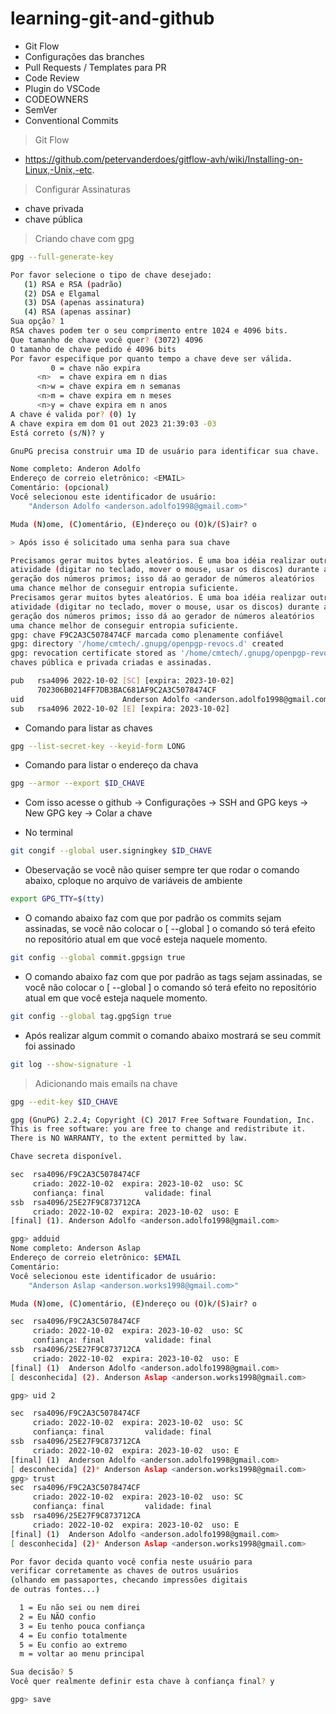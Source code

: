 # learning-git-and-github

- Git Flow
- Configurações das branches
- Pull Requests / Templates para PR 
- Code Review 
- Plugin do VSCode 
- CODEOWNERS
- SemVer 
- Conventional Commits

> Git Flow 

- https://github.com/petervanderdoes/gitflow-avh/wiki/Installing-on-Linux,-Unix,-etc.

> Configurar Assinaturas 

- chave privada
- chave pública

> Criando chave com gpg 

```bash 
gpg --full-generate-key

Por favor selecione o tipo de chave desejado:
   (1) RSA e RSA (padrão)
   (2) DSA e Elgamal
   (3) DSA (apenas assinatura)
   (4) RSA (apenas assinar)
Sua opção? 1
RSA chaves podem ter o seu comprimento entre 1024 e 4096 bits.
Que tamanho de chave você quer? (3072) 4096
O tamanho de chave pedido é 4096 bits
Por favor especifique por quanto tempo a chave deve ser válida.
         0 = chave não expira
      <n>  = chave expira em n dias
      <n>w = chave expira em n semanas
      <n>m = chave expira em n meses
      <n>y = chave expira em n anos
A chave é valida por? (0) 1y
A chave expira em dom 01 out 2023 21:39:03 -03
Está correto (s/N)? y

GnuPG precisa construir uma ID de usuário para identificar sua chave.

Nome completo: Anderon Adolfo
Endereço de correio eletrônico: <EMAIL>
Comentário: (opcional)
Você selecionou este identificador de usuário:
    "Anderson Adolfo <anderson.adolfo1998@gmail.com>"

Muda (N)ome, (C)omentário, (E)ndereço ou (O)k/(S)air? o

> Após isso é solicitado uma senha para sua chave

Precisamos gerar muitos bytes aleatórios. É uma boa idéia realizar outra
atividade (digitar no teclado, mover o mouse, usar os discos) durante a
geração dos números primos; isso dá ao gerador de números aleatórios
uma chance melhor de conseguir entropia suficiente.
Precisamos gerar muitos bytes aleatórios. É uma boa idéia realizar outra
atividade (digitar no teclado, mover o mouse, usar os discos) durante a
geração dos números primos; isso dá ao gerador de números aleatórios
uma chance melhor de conseguir entropia suficiente.
gpg: chave F9C2A3C5078474CF marcada como plenamente confiável
gpg: directory '/home/cmtech/.gnupg/openpgp-revocs.d' created
gpg: revocation certificate stored as '/home/cmtech/.gnupg/openpgp-revocs.d/702306B0214FF7DB3BAC681AF9C2A3C5078474CF.rev'
chaves pública e privada criadas e assinadas.

pub   rsa4096 2022-10-02 [SC] [expira: 2023-10-02]
      702306B0214FF7DB3BAC681AF9C2A3C5078474CF
uid                      Anderson Adolfo <anderson.adolfo1998@gmail.com>
sub   rsa4096 2022-10-02 [E] [expira: 2023-10-02]

```

- Comando para listar as chaves 

```bash
gpg --list-secret-key --keyid-form LONG
```

- Comando para listar o endereço da chava 

```bash
gpg --armor --export $ID_CHAVE
```

- Com isso acesse o github 
-> Configurações 
-> SSH and GPG keys
-> New GPG key
-> Colar a chave

- No terminal 

```bash
git congif --global user.signingkey $ID_CHAVE
```
- Obeservação se você não quiser sempre ter que rodar o comando abaixo, cploque no arquivo de variáveis de ambiente

```bash
export GPG_TTY=$(tty)
```

- O comando abaixo faz com que por padrão os commits sejam assinadas, se você não colocar o [ --global ] o comando só terá efeito no repositório atual em que você esteja naquele momento.

```bash
git config --global commit.gpgsign true
```

- O comando abaixo faz com que por padrão as tags sejam assinadas, se você não colocar o [ --global ] o comando só terá efeito no repositório atual em que você esteja naquele momento.

```bash
git config --global tag.gpgSign true
```

- Após realizar algum commit o comando abaixo mostrará se seu commit foi assinado 

```bash
git log --show-signature -1
```

> Adicionando mais emails na chave 

```bash
gpg --edit-key $ID_CHAVE
```

```bash
gpg (GnuPG) 2.2.4; Copyright (C) 2017 Free Software Foundation, Inc.
This is free software: you are free to change and redistribute it.
There is NO WARRANTY, to the extent permitted by law.

Chave secreta disponível.

sec  rsa4096/F9C2A3C5078474CF
     criado: 2022-10-02  expira: 2023-10-02  uso: SC  
     confiança: final         validade: final
ssb  rsa4096/25E27F9C873712CA
     criado: 2022-10-02  expira: 2023-10-02  uso: E   
[final] (1). Anderson Adolfo <anderson.adolfo1998@gmail.com>

gpg> adduid
Nome completo: Anderson Aslap
Endereço de correio eletrônico: $EMAIL
Comentário:
Você selecionou este identificador de usuário:
    "Anderson Aslap <anderson.works1998@gmail.com>"

Muda (N)ome, (C)omentário, (E)ndereço ou (O)k/(S)air? o

sec  rsa4096/F9C2A3C5078474CF
     criado: 2022-10-02  expira: 2023-10-02  uso: SC  
     confiança: final         validade: final
ssb  rsa4096/25E27F9C873712CA
     criado: 2022-10-02  expira: 2023-10-02  uso: E   
[final] (1)  Anderson Adolfo <anderson.adolfo1998@gmail.com>
[ desconhecida] (2). Anderson Aslap <anderson.works1998@gmail.com>

gpg> uid 2

sec  rsa4096/F9C2A3C5078474CF
     criado: 2022-10-02  expira: 2023-10-02  uso: SC  
     confiança: final         validade: final
ssb  rsa4096/25E27F9C873712CA
     criado: 2022-10-02  expira: 2023-10-02  uso: E   
[final] (1)  Anderson Adolfo <anderson.adolfo1998@gmail.com>
[ desconhecida] (2)* Anderson Aslap <anderson.works1998@gmail.com>
gpg> trust
sec  rsa4096/F9C2A3C5078474CF
     criado: 2022-10-02  expira: 2023-10-02  uso: SC  
     confiança: final         validade: final
ssb  rsa4096/25E27F9C873712CA
     criado: 2022-10-02  expira: 2023-10-02  uso: E   
[final] (1)  Anderson Adolfo <anderson.adolfo1998@gmail.com>
[ desconhecida] (2)* Anderson Aslap <anderson.works1998@gmail.com>

Por favor decida quanto você confia neste usuário para
verificar corretamente as chaves de outros usuários
(olhando em passaportes, checando impressões digitais
de outras fontes...)

  1 = Eu não sei ou nem direi
  2 = Eu NÃO confio
  3 = Eu tenho pouca confiança
  4 = Eu confio totalmente
  5 = Eu confio ao extremo
  m = voltar ao menu principal

Sua decisão? 5
Você quer realmente definir esta chave à confiança final? y

gpg> save
```